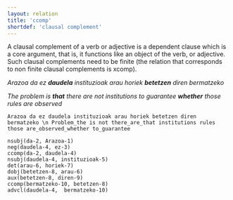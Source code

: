 ```yaml
---
layout: relation
title: 'ccomp'
shortdef: 'clausal complement'
---
```


A clausal complement of a verb or adjective is a dependent clause which is a core argument, that is, it functions like an object of the verb, or adjective. Such clausal complements need to be finite (the relation that corresponds to non finite clausal complements is xcomp).

*Arazoa da ez **daudela** instituzioak arau horiek **betetzen** diren bermatzeko*

*The problem is **that** there are not institutions to guarantee **whether** those rules are observed*
 
~~~ sdparse
Arazoa da ez daudela instituzioak arau horiek betetzen diren bermatzeko \n Problem_the is not there_are_that institutions rules those are_observed_whether to_guarantee

nsubj(da-2, Arazoa-1)
neg(daudela-4, ez-3)
ccomp(da-2, daudela-4)
nsubj(daudela-4, instituzioak-5)
det(arau-6, horiek-7)
dobj(betetzen-8, arau-6)
aux(betetzen-8, diren-9)
ccomp(bermatzeko-10, betetzen-8)
advcl(daudela-4,  bermatzeko-10)
~~~

